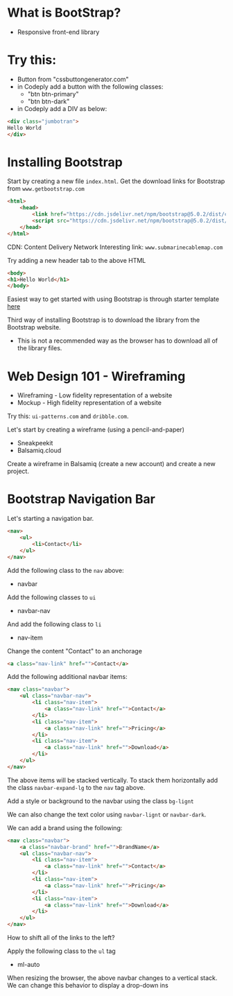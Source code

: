 # What is BootStrap?
- Responsive front-end library

# Try this:
- Button from "cssbuttongenerator.com"
- in Codeply add a button with the following classes:
    - "btn btn-primary"
    - "btn btn-dark"
- in Codeply add a DIV as below:
```html
<div class="jumbotran">
Hello World
</div>
```

# Installing Bootstrap
Start by creating a new file `index.html`.
Get the download links for Bootstrap from `www.getbootstrap.com`
```html
<html>
    <head>
        <link href="https://cdn.jsdelivr.net/npm/bootstrap@5.0.2/dist/css/bootstrap.min.css" rel="stylesheet" integrity="sha384-EVSTQN3/azprG1Anm3QDgpJLIm9Nao0Yz1ztcQTwFspd3yD65VohhpuuCOmLASjC" crossorigin="anonymous">
        <script src="https://cdn.jsdelivr.net/npm/bootstrap@5.0.2/dist/js/bootstrap.bundle.min.js" integrity="sha384-MrcW6ZMFYlzcLA8Nl+NtUVF0sA7MsXsP1UyJoMp4YLEuNSfAP+JcXn/tWtIaxVXM" crossorigin="anonymous"></script>
    </head>
</html>
```
CDN: Content Delivery Network
Interesting link: `www.submarinecablemap.com`

Try adding a new header tab to the above HTML
```html
<body>
<h1>Hello World</h1>
</body>
```
Easiest way to get started with using Bootstrap is through starter template [here](https://getbootstrap.com/docs/5.0/getting-started/introduction/#starter-template)

Third way of installing Bootstrap is to download the library from the Bootstrap website.
- This is not a recommended way as the browser has to download all of the library files.


# Web Design 101 - Wireframing
- Wireframing - Low fidelity representation of a website
- Mockup - High fidelity representation of a website

Try this: `ui-patterns.com` and `dribble.com`.

Let's start by creating a wireframe (using a pencil-and-paper)
- Sneakpeekit
- Balsamiq.cloud

Create a wireframe in Balsamiq (create a new account) and create a new project.

# Bootstrap Navigation Bar
Let's starting a navigation bar.

```html
<nav>
    <ul>
        <li>Contact</li>
    </ul>
</nav>
```
Add the following class to the `nav` above:
- navbar

Add the following classes to `ui`
- navbar-nav

And add the following class to `li`
- nav-item

Change the content "Contact" to an anchorage
```html
<a class="nav-link" href="">Contact</a>
```

Add the following additional navbar items:

```html
<nav class="navbar">
    <ul class="navbar-nav">
        <li class="nav-item">
            <a class="nav-link" href="">Contact</a>
        </li>
        <li class="nav-item">
            <a class="nav-link" href="">Pricing</a>
        </li>
        <li class="nav-item">
            <a class="nav-link" href="">Download</a>
        </li>
    </ul>
</nav>
```

The above items will be stacked vertically. To stack them horizontally add the class `navbar-expand-lg` to the `nav` tag above.

Add a style or background to the navbar using the class `bg-lignt`

We can also change the text color using `navbar-lignt` or `navbar-dark`.

We can add a brand using the following:
```html
<nav class="navbar">
    <a class="navbar-brand" href="">BrandName</a>
    <ul class="navbar-nav">
        <li class="nav-item">
            <a class="nav-link" href="">Contact</a>
        </li>
        <li class="nav-item">
            <a class="nav-link" href="">Pricing</a>
        </li>
        <li class="nav-item">
            <a class="nav-link" href="">Download</a>
        </li>
    </ul>
</nav>
```

How to shift all of the links to the left?

Apply the following class to the `ul` tag
- ml-auto

When resizing the browser, the above navbar changes to a vertical stack. We can change this behavior to display a drop-down ins
